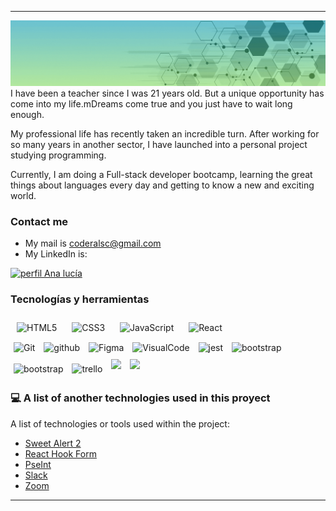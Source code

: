 
_____________________________________
![Welcome](Gif/welcome.gif)
I have been a teacher since I was 21 years old. But a unique opportunity has come into my life.mDreams come true and you just have to wait long enough.

My professional life has recently taken an incredible turn. After working for so many years in another sector, I have launched into a personal project studying programming.

Currently, I am doing a Full-stack developer bootcamp, learning the great things about languages ​​every day and getting to know a new and exciting world.

### Contact me
- My mail is coderalsc@gmail.com
- My LinkedIn is: <p align="center"><a href="https://www.linkedin.com/in/ana-luc%C3%ADa-silva-c%C3%B3rdoba-a11472249/" target="blank" height="30" width="40"></p>

<a href="https://www.linkedin.com/in/ana-luc%C3%ADa-silva-c%C3%B3rdoba-a11472249/" target="blank"><img align="" src="https://raw.githubusercontent.com/rahuldkjain/github-profile-readme-generator/master/src/images/icons/Social/linked-in-alt.svg" alt="perfil Ana lucía" height="30" width="40" /></a>
</p>

###  Tecnologías y herramientas
<div align=""> 


<img style="margin: 10px" src="https://profilinator.rishav.dev/skills-assets/html5-original-wordmark.svg" alt="HTML5" height="50" />  
<img style="margin: 10px" src="https://profilinator.rishav.dev/skills-assets/css3-original-wordmark.svg" alt="CSS3" height="50" />  
<img style="margin: 10px" src="https://profilinator.rishav.dev/skills-assets/javascript-original.svg" alt="JavaScript" height="50" />
<img style="margin: 10px" src="https://profilinator.rishav.dev/skills-assets/react-original-wordmark.svg" alt="React" height="50" />  
</div></td><td valign="top" width="33%">
<div align="">  
<img style="margin: 5px" src="https://profilinator.rishav.dev/skills-assets/git-scm-icon.svg" alt="Git" height="50" />
 <img src="https://cdn-icons-png.flaticon.com/512/25/25231.png" alt="github" style="margin: 5px"width="50" heigth="50"/>
<img style="margin: 5px" src="https://profilinator.rishav.dev/skills-assets/figma-icon.svg" alt="Figma" height="50" />
<img style="margin: 5px" src="https://upload.wikimedia.org/wikipedia/commons/thumb/9/9a/Visual_Studio_Code_1.35_icon.svg/512px-Visual_Studio_Code_1.35_icon.svg.png" alt="VisualCode" style="margin: 5px" height="50" />
<img src="https://github.com/EqualWaveStudio/soundwave/assets/131855670/465e872f-6242-48b4-964c-7f5c3e749685" alt="jest"style="margin: 5px" width="50" height="50"/>
<img src="https://img.uxwing.com/wp-content/themes/uxwing/download/brands-social-media/bootstrap-5-logo-icon.svg" alt="bootstrap" style="margin: 5px"width="60" heigth="60"/> 
<img src="https://upload.wikimedia.org/wikipedia/commons/thumb/d/d5/Tailwind_CSS_Logo.svg/600px-Tailwind_CSS_Logo.svg.png" alt="bootstrap" style="margin: 5px"width="60" heigth="60"/> 
<img src="https://w7.pngwing.com/pngs/115/721/png-transparent-trello-social-icons-icon.png" alt="trello" style="margin: 5px" width="50" heigth="50"/>
 <img src="https://1000marcas.net/wp-content/uploads/2020/01/logo-Canva.png" style="margin: 5px"width="60" heigth="60"/>
 <img src="https://www.nicepng.com/png/detail/230-2304483_moodle-logo-moodle.png" style="margin: 5px" width="60" heigth="60"/>
 </div></td><td valign="top" width="33%">

### 💻 A list of another technologies used in this proyect

A list of technologies or tools used within the project:
* [Sweet Alert 2](https://sweetalert2.github.io/)
* [React Hook Form](https://react-hook-form.com/)
* [PseInt](https://pseint.sourceforge.net/)
*  [Slack](https://slack.com/intl/es-es)
*  [Zoom](https://zoom.us/es)

____________________________________________
